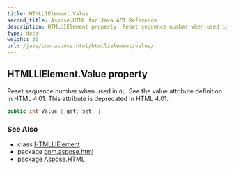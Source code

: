 ```yaml
---
title: HTMLLIElement.Value
second_title: Aspose.HTML for Java API Reference
description: HTMLLIElement property. Reset sequence number when used in OL. See the value attribute definition in HTML 4.01. This attribute is deprecated in HTML 4.01
type: docs
weight: 20
url: /java/com.aspose.html/htmllielement/value/
---
```

## HTMLLIElement.Value property

Reset sequence number when used in `OL`. See the value attribute definition in HTML 4.01. This attribute is deprecated in HTML 4.01.

```java
public int Value { get; set; }
```

### See Also

* class [HTMLLIElement](../)
* package [com.aspose.html](../../htmllielement/)
* package [Aspose.HTML](../../../)
